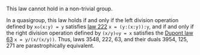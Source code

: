 This law cannot hold in a non-trivial group.

In a quasigroup, this law holds if and only if the left division operation defined by `x◇(x:y) = y` satisfies [law 222](https://teorth.github.io/equational_theories/implications/?222) `x = (y:(x:y)):y`, and if and only if the right division operation defined by `(x/y)◇y = x` satisfies the [Dupont law 63](https://teorth.github.io/equational_theories/implications/?63) `x = y/(x/(x/y))`.  Thus, laws 3548, 222, 63, and their duals 3954, 125, 271 are parastrophically equivalent.
